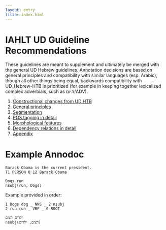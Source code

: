 ```yaml
---
layout: entry
title: index.html
---
```


# IAHLT UD Guideline Recommendations
These guidelines are meant to supplement and ultimately be merged with the general UD Hebrew guidelines. Annotation decisions are based on general principles and compatibility with similar languages (esp. Arabic), though all other things being equal, backwards compatibility with UD_Hebrew-HTB is prioritized (for example in keeping together lexicalized complex adverbials, such as היום/ADV).

1. [Constructional changes from UD HTB](Constructional%20changes%20from%20UD%20HTB.html)
2. [General principles](https://github.com/IAHLT/heb-ud-gudielines/blob/gh-pages/General%20principles.html)
3. [Segmentation](Segmentation.html) 
4. [POS tagging in detail](Pos%20tagging%20in%20detail.html)
5. [Morphological features](Morphological%20features.html)
6. [Dependency relations in detail](Dependnecy%20relations%20in%20detail.html)
7. [Appendix](Appendix.html)

# Example Annodoc

~~~ ann
Barack Obama is the current president.
T1 PERSON 0 12 Barack Obama
~~~

~~~ sdparse
Dogs run
nsubj(run, Dogs)
~~~

Example provided in order:

~~~ conllx
1 Dogs dog _ NNS _ 2 nsubj
2 run run _ VBP _ 0 ROOT
~~~


~~~ sdparse
ילדים רצים
nsubj(רצים, ילדים)
~~~
